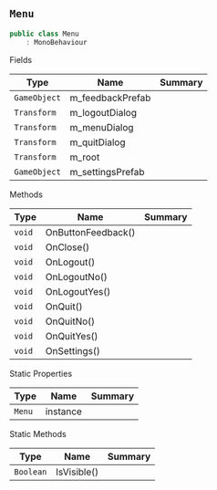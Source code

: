 ## `Menu`

```csharp
public class Menu
    : MonoBehaviour

```

Fields

| Type | Name | Summary | 
| --- | --- | --- | 
| `GameObject` | m_feedbackPrefab |  | 
| `Transform` | m_logoutDialog |  | 
| `Transform` | m_menuDialog |  | 
| `Transform` | m_quitDialog |  | 
| `Transform` | m_root |  | 
| `GameObject` | m_settingsPrefab |  | 


Methods

| Type | Name | Summary | 
| --- | --- | --- | 
| `void` | OnButtonFeedback() |  | 
| `void` | OnClose() |  | 
| `void` | OnLogout() |  | 
| `void` | OnLogoutNo() |  | 
| `void` | OnLogoutYes() |  | 
| `void` | OnQuit() |  | 
| `void` | OnQuitNo() |  | 
| `void` | OnQuitYes() |  | 
| `void` | OnSettings() |  | 


Static Properties

| Type | Name | Summary | 
| --- | --- | --- | 
| `Menu` | instance |  | 


Static Methods

| Type | Name | Summary | 
| --- | --- | --- | 
| `Boolean` | IsVisible() |  | 



